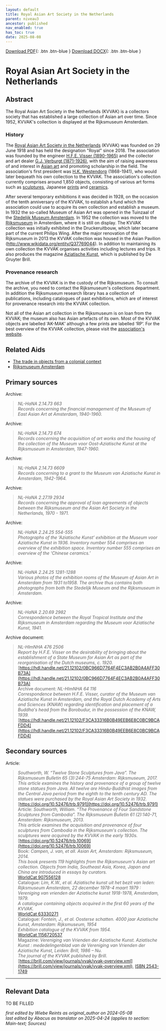 ```yaml
---
layout: default
title: Royal Asian Art Society in the Netherlands
parent: niveau3
ancestor: published
nav_enabled: true
has_toc: true
date: 2025-08-08
--- 
```



[Download PDF](https://raw.githubusercontent.com/colonial-heritage/research-guides-dev/refs/heads/main/EXPORTS/PDF/niveau3/English/KVVAK.pdf){: .btn .btn-blue }     [Download DOCX](https://raw.githubusercontent.com/colonial-heritage/research-guides-dev/refs/heads/main/EXPORTS/DOCX/niveau3/English/KVVAK.docx){: .btn .btn-blue }


# Royal Asian Art Society in the Netherlands


## Abstract

The Royal Asian Art Society in the Netherlands (KVVAK) is a collectors society that has established a large collection of Asian art over time. Since 1952, KVVAK's collection is displayed at the Rijksmuseum Amsterdam.

### History

The [Royal Asian Art Society in the Netherlands](https://www.wikidata.org/entity/Q96749093) (KVVAK) was founded on 29 June 1918 and has held the designation "Royal" since 2018. The association was founded by the engineer [H.F.E. Visser (1890-1965)](https://www.wikidata.org/entity/Q83286861) and the collector and art dealer [G.J. Verburgt (1871-1926)](https://www.wikidata.org/entity/Q84499681), with the aim of raising awareness of and interest in [Asian art](https://www.wikidata.org/entity/Q3399573) and promoting scholarship in the field. The association's first president was [H.K. Westendorp](https://www.wikidata.org/entity/Q96749169) (1868-1941), who would later bequeath his own collection to the KVVAK. The association's collection currently comprises around 1,850 objects, consisting of various art forms such as [sculptures](http://vocab.getty.edu/aat/300047090), Japanese [prints](http://vocab.getty.edu/aat/300106750) and [ceramics](http://vocab.getty.edu/aat/300310706). 

After several temporary exhibitions it was decided in 1928, on the occasion of the tenth anniversary of the KVVAK, to establish a fund which the association could use to acquire its own collection and establish a museum. In 1932 the so-called Museum of Asian Art was opened in the Tuinzaal of the [Stedelijk Museum Amsterdam](https://www.wikidata.org/entity/Q924335). In 1952 the collection was moved to the [Rijksmuseum](https://www.wikidata.org/entity/Q190804) in Amsterdam, where it is still on display. The KVVAK collection was initially exhibited in the Druckeruitbouw, which later became part of the current Philips Wing. After the major renovation of the Rijksmuseum in 2013 the KVVAK collection was housed in the Asian Pavilion (http://www.wikidata.org/entity/Q37769044). In addition to maintaining its own collection the KVVAK organises activities including lectures and trips. It also produces the magazine [Aziatische Kunst](https://brill.com/view/journals/vvak/vvak-overview.xml), which is published by De Gruyter Brill.

### Provenance research

The archive of the KVVAK is in the custody of the Rijksmuseum. To consult the archive, you need to contact the Rijksmuseum's collections department. In addition the Rijksmuseum research library has a collection of publications, including catalogues of past exhibitions, which are of interest for provenance research into the KVVAK collection. 

Not all of the Asian art collection in the Rijksmuseum is on loan from the KVVAK; the museum also has Asian artefacts of its own. Most of the KVVAK objects are labelled ‘AK-MAK’ although a few prints are labelled ‘RP’. For the best overview of the KVVAK collection, please visit the [association's website](https://www.kvvak.nl/collectie/).


## Related Aids

 - [The trade in objects from a colonial context](niveau2/English/Trade_20240316.yml)  
 - [Rijksmuseum Amsterdam](niveau3/English/RijksmuseumAmsterdam_20240905.yml)  

## Primary sources

Archive:
  > *NL-HaNA 2.14.73 663*  
> _Records concerning the financial management of the Museum of East Asian Art at Amsterdam, 1940-1960._  
>   
Archive:
  > *NL-HaNA 2.14.73 674*  
> _Records concerning the acquisition of art works and the housing of the collection of the Museum voor Oost-Aziatische Kunst at the Rijksmuseum in Amsterdam, 1947-1960._  
>   
Archive:
  > *NL-HaNA 2.14.73 6609*  
> _Records concerning to a grant to the Museum van Aziatische Kunst in Amsterdam, 1942-1964._  
>   
Archive:
  > *NL-HaNA 2.27.19 2934*  
> _Records concerning the approval of loan agreements of objects between the Rijksmuseum and the Asian Art Society in the Netherlands, 1970 - 1971._  
>   
Archive:
  > *NL-HaNA 2.24.25 554-555*  
> _Photographs of the ‘Aziatische Kunst’ exhibition at the Museum voor Aziatische Kunst in 1936. Inventory number 554 comprises an overview of the exhibition space. Inventory number 555 comprises an overview of the ‘Chinese ceramics.’_  
>   
Archive:
  > *NL-HaNA 2.24.25 1281-1288*  
> _Various photos of the exhibition rooms of the Museum of Asian Art in Amsterdam from 1931 to1958. The archive thus contains both photographs from both the Stedelijk Museum and the Rijksmuseum in Amsterdam._  
>   
Archive:
  > *NL-HaNA 2.20.69 2982*  
> _Correspondence between the Royal Tropical Institute and the Rijksmuseum in Amsterdam regarding the Museum voor Aziatische Kunst, 1941._  
>   
Archive document:
  > *NL-HlmNHA 476 2506*  
> _Report by H.F.E. Visser on the desirability of bringing about the establishment of a State Museum for Asian Art as part of the reorganisation of the Dutch museums, c. 1920._  
> [https://hdl.handle.net/21.12102/0BC966D7764F4EC3AB2B0A4AFF30B73A](https://hdl.handle.net/21.12102/0BC966D7764F4EC3AB2B0A4AFF30B73A)  
Archive document:
  > *NL-HlmNHA 64 116*  
> _Correspondence between H.F.E. Visser, curator of the Museum van Aziatische Kunst in Amsterdam, and the Royal Dutch Academy of Arts and Sciences (KNAW) regarding identification and placement of a Buddha's head from the Borobudur, in the possession of the KNAW, 1939._  
> [https://hdl.handle.net/21.12102/F3CA33316B0B49EEB6E8C0BC9BCAFDD4](https://hdl.handle.net/21.12102/F3CA33316B0B49EEB6E8C0BC9BCAFDD4)  
## Secondary sources

Article:
  > *Southworth, W. “Twelve Stone Sculptures from Java”. The Rijksmuseum Bulletin 65 (3):244-75 Amsterdam: Rijksmuseum, 2017.*  
> _This article examines the history and provenance of a group of twelve stone statues from Java. All twelve are Hindu-Buddhist images from the Central Java period from the eighth to the tenth century AD. The statues were purchased by the Royal Asian Art Society in 1932._  
> [https://doi.org/10.52476/trb.9791](https://doi.org/10.52476/trb.9791)  
Article:
  > *Southworth, William. “The Provenance of Four Sandstone Sculptures from Cambodia”. The Rijksmuseum Bulletin 61 (2):140-71, Amsterdam: Rijksmuseum, 2013.*  
> _This article examines the acquisition and provenance of four sculptures from Cambodia in the Rijksmuseum's collection. The sculptures were acquired by the KVVAK in the early 1930s._  
> [https://doi.org/10.52476/trb.10069](https://doi.org/10.52476/trb.10069)  
Book:
  > *Campen, J. van, et all. Asian Art, Amsterdam: Rijksmuseum, 2014.*  
> _This book presents 119 highlights from the Rijksmuseum's Asian art collection. Objects from India, Southeast Asia, Korea, Japan and China are introduced in essays by curators._  
> [WorldCat 907556128](https://search.worldcat.org/title/907556128)  
Catalogue:
  > *Lim, K.W., et al. Aziatische kunst uit het bezit van leden: Rijksmuseum Amsterdam, 22 december 1978-4 maart 1979 : Vereniging van vrienden der Aziatische kunst 1918-1978, Amsterdam, 1979.*  
> _A catalogue containing objects acquired in the first 60 years of the KVVAK._  
> [WorldCat 63330271](https://search.worldcat.org/title/63330271)  
Catalogue:
  > *Fontein, J., et al. Oosterse schatten. 4000 jaar Aziatische kunst, Amsterdam: Rijksmuseum, 1954*  
> _Exhibition catalogue of the KVVAK from 1954._  
> [WorldCat 1156720537](https://search.worldcat.org/title/1156720537)  
Magazine:
  > *Vereniging van Vrienden der Aziatische Kunst. Aziatische Kunst : mededelingenblad van de Vereniging van Vrienden der Aziatische Kunst, Leiden: Brill, 1986 – Nu.*  
> _The journal of the KVVAK published by Brill._  
> [https://brill.com/view/journals/vvak/vvak-overview.xml](https://brill.com/view/journals/vvak/vvak-overview.xml), [ISBN 2543-1749](https://portal.issn.org/resource/ISSN/2543-1749)  


---
## Relevant Data 
TO BE FILLED

_first edited by Wiebe Reints as original_author on 2024-05-08_  
_last edited by Abacus as translator on 2025-04-24
(applies to section: Main-text; Sources)_
        